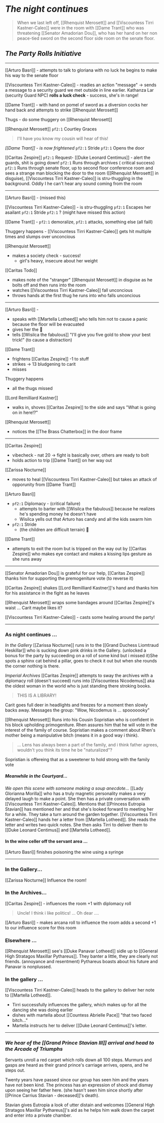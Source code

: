# _The night continues_
> When we last left off, [[Rhenquist Merosett]] and [[Viscountess Tirri Kastner-Caleo]] were in the room with [[Dame Trant]] who was threatening [[Senator Amadorian Dou]], who has her hand on her non peace-tied sword on the second floor side room on the senate floor.

## _The Party Rolls Initiative_
---
[[Arturo Basri]] - attempts to talk to gloriana with no luck he begins to make his way to the senate floor

[[Viscountess Tirri Kastner-Caleo]] - readies an action "message" -> sends a message to a security guard we met outside in line earlier. Kathanza Lar (security Guard NPC) 
**rolls a luck check** - success, she's in range!

[[Dame Trant]] - with hand on pomel of sword as a diversion cocks her hand back and attempts to strike [[Rhenquist Merosett]]

Thugs - do some thuggery on [[Rhenquist Merosett]]

[[Rhenquist Merosett]] 
 `pf2:1` Courtley Graces
> I'll have you know my cousin will hear of this!

_[[Dame Trant]] - is now frightened_
 `pf2:1` Stride
`pf2:1` Opens the door

[[Caritas Zespire]]
`pf2:1` Request- [[Duke Leonard Centimus]] - alert the guards, shit is going down!
`pf2:1`  Runs through archives ( critical success)
`pf2:1`  Runs through senate floor, up to second floor conference room and sees a strange man blocking the door to the room ([[Rhenquist Merosett]] in disguise), [[Viscountess Tirri Kastner-Caleo]] is stru-thuggling in the background.  Oddly I he can't hear any sound coming from the room

---
[[Arturo Basri]] - (missed this)

[[Viscountess Tirri Kastner-Caleo]] - is stru-thuggling
`pf2:1` Escapes her asailant 
`pf2:1` Stride
`pf2:1` ? (might have missed this action)

[[Dame Trant]] - `pf2:1` demoralize, `pf2:1` attacks, something else (all faill)

Thuggery happens - [[Viscountess Tirri Kastner-Caleo]] gets hit multiple times and slumps over unconcious

[[Rhenquist Merosett]]
- makes a society check - success!  
	- girl's heavy, insecure about her weight

[[Caritas Todo]]
- makes note of the "stranger" [[Rhenquist Merosett]] in disguise as he bolts off and then runs into the room
- watches [[Viscountess Tirri Kastner-Caleo]] fall unconcious
- throws hands at the first thug he runs into who falls unconcious

--- 
[[Arturo Basri]] - 
- speaks with [[Martella Lotheed]] who tells him not to cause a panic because the floor will be evacuated
- gives her the 🧱 
- tells [[Wisilca the fabulous]] "I'll give you five gold to show your best trick!" (to cause a distraction)

[[Dame Trant]]
- frightens [[Caritas Zespire]] -1 to stuff
- strikes -> 13 bludgening to carit
- misses

Thuggery happens
- all the thugs missed

[[Lord Remilliard Kastner]]
- walks in, shoves [[Caritas Zespire]] to the side and says "What is going on in here!?"

[[Rhenquist Merosett]]
- notices the [[The Brass Chatterbox]] in the door frame
---

[[Caritas Zespire]] 
- vibecheck - nat 20 -> fight is basically over, others are ready to bolt
- holds action to trip [[Dame Trant]] on her way out

[[Zarissa Nocturne]]
- moves to heal [[Viscountess Tirri Kastner-Caleo]] but takes an attack of opporunity from [[Dame Trant]]

[[Arturo Basri]]
- `pf2:1` Diplomacy - (critical failure)
	- attempts to barter with [[Wisilca the fabulous]] because he realizes he's spending money he doesn't have
	- Wisilca yells out that Arturo has candy and all the kids swarm him
- `pf2:1` Stride
	- (the children are difficult terrain) 🤣

[[Dame Trant]]
- attempts to exit the room but is tripped on the way out by [[Caritas Zespire]] who makes eye contact and makes a kissing lips gesture as she runs away 

---

[[Senator Amadorian Dou]] is grateful for our help, [[Caritas Zespire]] thanks him for supporting the premogeniture vote (to reverse it)

[[Caritas Zespire]] shakes [[Lord Remilliard Kastner]]'s hand and thanks him for his assistance in the fight as he leaves

[[Rhenquist Merosett]] wraps some bandages around [[Caritas Zespire]]'s waist ... Carit maybe likes it?

[[Viscountess Tirri Kastner-Caleo]] - casts some healing around the party!  

---

### As night continues ...

_In the Gallery_
[[Zarissa Nocturne]] runs in to the [[Grand Duchess Liomtraud Heskillar]] who is sucking down pink drinks in the Gallery. (unlocked a bonus for the party by succeeding on a roll of some kind but i missed it)She spots a sphinx cat behind a pillar, goes to check it out but when she rounds the corner nothing is there.

_Imperial Archives_
[[Caritas Zespire]] attempts to sway the archives with a diplomacy roll (doesn't succeed)
runs into [[Viscountess Nicodemus]] aka the oldest woman in the world who is just standing there stroking books.  

> THIS IS A LIBRARY! 

Carit goes full deer in headlights and freezes for a moment then slowly backs away.  Messages the group:  "Wow, Nicodemus is ... spooooooky"

[[Rhenquist Merosett]]
Runs into his Cousin Sopristian who is confident in his block upholding primogeniture.  Rhen assures him that he will vote in the interest of the family of course.  Sopristian makes a comment about Rhen's mother being a manipulative bitch (means it in a good way i think).

> ... Lens has always been a part of the family, and i think father agrees, wouldn't you think its time he be "naturalized"?

Sopristian is offereing that as a sweetener to hold strong with the family vote
##### _Meanwhile in the Courtyard..._
_We open this scene with someone making a soup anecdote..._
[[Lady Glorianna Morilla]] who has a truly magnetic personality makes a very delayed laugh to make a point.  She then has a private conversation with [[Viscountess Tirri Kastner-Caleo]].  Mentions that [[Princess Eutropia Stavian]] has mentioned her and that she's looked forward to meeting her for a while.  They take a turn around the garden together.
[[Viscountess Tirri Kastner-Caleo]] hands her a letter from [[Martella Lotheed]]. She reads the letter and writes two quick notes.  She then asks Tirri to deliver them to [[Duke Leonard Centimus]] and [[Martella Lotheed]].  

#### In the wine celler off the servant area ...
[[Arturo Basri]] finishes poisoning the wine using a syringe


---
### In the Gallery...
[[Zarissa Nocturne]] Influence the room!
### In the Archives...
[[Caritas Zespire]] - influences the room +1 with diplomacy roll
> Uncle!  I think i like politics! ... Oh dear .... 

[[Arturo Basri]] - makes arcana roll to influence the room adds a second +1 to our influence score for this room
### Elsewhere ...
[[Rhenquist Merosett]] see's [[Duke Panavar Lotheed]] sidle up to [[General High Stratagos Maxillar Pythareus]]. They banter a little, they are clearly not friends. (annoyance and resentment) Pythareus boasts about his future and Panavar is nonplussed.

### In the gallery ... 
[[Viscountess Tirri Kastner-Caleo]] heads to the gallery to deliver her note to [[Martella Lotheed]].
- Tirri successfully influences the gallery, which makes up for all the dancing she was doing earlier
- dishes with martella about [[Countess Abrielle Pace]] "that two faced bitch..."
- Martella instructs her to deliver [[Duke Leonard Centimus]]'s letter.

---
### _We hear of the [[Grand Prince Stavian III]] arrival and head to the Arcade of Triumphs_

Servants unroll a red carpet which rolls down all 100 steps.  Murmurs and gasps are heard as their grand prince's carriage arrives, opens, and he steps out.

Twenty years have passed since our group has seen him and the years have not been kind.
The princess has an expression of shock and dismay upon seeing her father here.  (she hasn't seen him since shortly after [[Prince Carrius Stavian - deceased]]'s death).

Stavian gives Eutropia a look of utter distain and welcomes [[General High Stratagos Maxillar Pythareus]]'s aid as he helps him walk down the carpet and enter into a private chamber.







